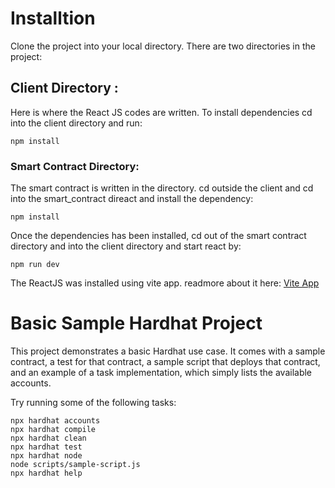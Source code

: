# Installtion

Clone the project into your local directory.
There are two directories in the project:

## Client Directory :

Here is where the React JS codes are written.
To install dependencies cd into the client directory and run:

```
npm install

```
### Smart Contract Directory:
The smart contract is written in the directory.
cd outside the client and cd into the smart_contract direact and install the dependency:
```
npm install
```

Once the dependencies has been installed, cd out of the smart contract directory and into the client directory and start react by:

```
npm run dev
```

The ReactJS was installed using vite app. readmore about it here: <a href="https://vitejs.dev/guide/">Vite App</a>
# Basic Sample Hardhat Project

This project demonstrates a basic Hardhat use case. It comes with a sample contract, a test for that contract, a sample script that deploys that contract, and an example of a task implementation, which simply lists the available accounts.

Try running some of the following tasks:

```shell
npx hardhat accounts
npx hardhat compile
npx hardhat clean
npx hardhat test
npx hardhat node
node scripts/sample-script.js
npx hardhat help
```
